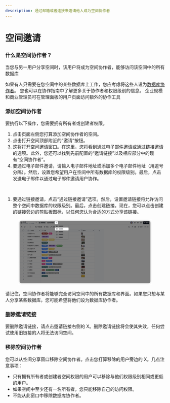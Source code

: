 ```yaml
---
description: 通过邮箱或者连接来邀请他人成为空间协作者
---
```


# 空间邀请

### 什么是空间协作者？

当您与另一用户分享空间时，该用户将成为空间协作者，能够访问该空间中的所有数据库

如果有人只需要在您空间中的某些数据库上工作，您应考虑将这些人设为[数据库协作者](shu-ju-ku-yao-qing.md)。 您也可以在协作指南中了解更多关于协作者和权限级别的信息。 企业规模和商业管理员可在管理面板的用户页面访问额外的协作工具

### 添加空间协作者

要执行以下操作，您需要拥有所有者或创建者权限。

1. 点击页面左侧您打算添加空间协作者的空间。
2. 点击打开空间顶部附近的“邀请”按钮。
3. 这将打开空间邀请窗口。在这里，您将看到通过电子邮件邀请或通过链接邀请的选项。此外，您还可以找到先前配置的“邀请链接”以及相应部分中的现有“空间协作者”。
4. 要通过电子邮件邀请，请输入电子邮件地址或添加多个电子邮件地址（用逗号分隔）。然后，设置您希望用户在空间中所有数据库的权限级别。最后，点击发送电子邮件以通过电子邮件邀请用户协作。



<figure><img src="../../.gitbook/assets/image (8).png" alt=""><figcaption></figcaption></figure>

1. 要通过链接邀请，点击“通过链接邀请”选项。然后，设置邀请链接将允许访问整个空间中数据库的权限级别。最后，点击创建链接。现在，您可以点击创建的链接旁边的剪贴板图标，以任何您认为合适的方式分享该链接。

<figure><img src="../../.gitbook/assets/image (9).png" alt=""><figcaption></figcaption></figure>

请记住，空间协作者将能够完全访问空间中的所有数据库和界面。如果您只想与某人分享某些数据库，您可能希望将他们设为数据库协作者。

### 删除邀请链接

要删除邀请链接，请点击邀请链接右侧的 X。删除邀请链接将会使其失效，任何尝试使用旧链接的人将无法访问空间。

### 移除空间协作者

您可以从空间分享窗口移除空间协作者。点击您打算移除的用户旁边的 X。几点注意事项：

* 只有拥有所有者或创建者空间权限的用户可以移除与他们权限级别相同或更低的用户。
* 如果空间中至少还有一名所有者，您只能移除自己的访问权限。
* 不能从此窗口中移除数据库协作者。
